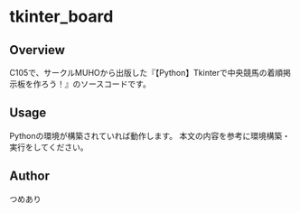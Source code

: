 # tkinter_board
## Overview
C105で、サークルMUHOから出版した『【Python】Tkinterで中央競馬の着順掲示板を作ろう！』のソースコードです。

## Usage
Pythonの環境が構築されていれば動作します。
本文の内容を参考に環境構築・実行をしてください。

## Author
つめあり
